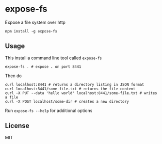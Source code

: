 # expose-fs

Expose a file system over http

```
npm install -g expose-fs
```

## Usage

This install a command line tool called `expose-fs`

```
expose-fs . # expose . on port 8441
```

Then do

```
curl localhost:8441 # returns a directory listing in JSON format
curl localhost:8441/some-file.txt # returns the file content
curl -X PUT --data 'hello world' localhost:8441/some-file.txt # writes a file
curl -X POST localhost/some-dir # creates a new directory
```

Run `expose-fs --help` for additional options

## License

MIT